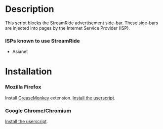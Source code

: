 # Description

This script blocks the StreamRide advertisement side-bar. These side-bars are
injected into pages by the Internet Service Provider (ISP).

### ISPs known to use StreamRide

* Asianet

# Installation

### Mozilla Firefox

Install [GreaseMonkey](https://addons.mozilla.org/firefox/addon/greasemonkey/)
extension. [Install the userscript](http://userscripts.org/scripts/show/134429).

### Google Chrome/Chromium

[Install the userscript](http://userscripts.org/scripts/show/134429).
